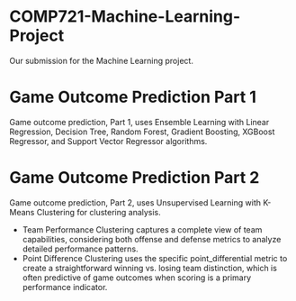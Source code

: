 # COMP721-Machine-Learning-Project
Our submission for the Machine Learning project.

# Game Outcome Prediction Part 1
Game outcome prediction, Part 1, uses Ensemble Learning with Linear Regression, Decision Tree, Random Forest, Gradient Boosting, XGBoost Regressor, and Support Vector Regressor algorithms.

# Game Outcome Prediction Part 2
Game outcome prediction, Part 2, uses Unsupervised Learning with K-Means Clustering for clustering analysis.
- Team Performance Clustering captures a complete view of team capabilities, considering both offense and defense metrics to analyze detailed performance patterns.
- Point Difference Clustering uses the specific point_differential metric to create a straightforward winning vs. losing team distinction, which is often predictive of game outcomes when scoring is a primary performance indicator.
